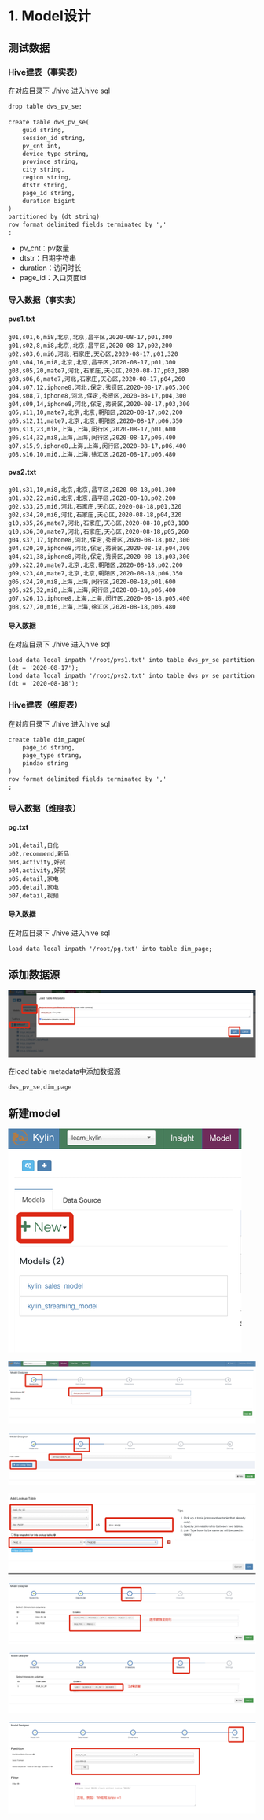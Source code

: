 # 1. Model设计

## 测试数据

### Hive建表（事实表）

在对应目录下 ./hive 进入hive sql

	drop table dws_pv_se;
	
	create table dws_pv_se(
		guid string,
		session_id string,
		pv_cnt int,
		device_type string,
		province string,
		city string,
		region string,
		dtstr string,
		page_id string,
		duration bigint
	)
	partitioned by (dt string)
	row format delimited fields terminated by ','
	;

* pv_cnt：pv数量
* dtstr：日期字符串
* duration：访问时长
* page_id：入口页面id

	
###  导入数据（事实表）

#### pvs1.txt

	g01,s01,6,mi8,北京,北京,昌平区,2020-08-17,p01,300
	g01,s02,8,mi8,北京,北京,昌平区,2020-08-17,p02,200
	g02,s03,6,mi6,河北,石家庄,天心区,2020-08-17,p01,320
	g01,s04,16,mi8,北京,北京,昌平区,2020-08-17,p01,300
	g03,s05,20,mate7,河北,石家庄,天心区,2020-08-17,p03,180
	g03,s06,6,mate7,河北,石家庄,天心区,2020-08-17,p04,260
	g04,s07,12,iphone8,河北,保定,秀贤区,2020-08-17,p05,300
	g04,s08,7,iphone8,河北,保定,秀贤区,2020-08-17,p04,300
	g04,s09,14,iphone8,河北,保定,秀贤区,2020-08-17,p03,300
	g05,s11,10,mate7,北京,北京,朝阳区,2020-08-17,p02,200
	g05,s12,11,mate7,北京,北京,朝阳区,2020-08-17,p06,350
	g06,s13,23,mi8,上海,上海,闵行区,2020-08-17,p01,600
	g06,s14,32,mi8,上海,上海,闵行区,2020-08-17,p06,400
	g07,s15,9,iphone8,上海,上海,闵行区,2020-08-17,p06,400
	g08,s16,10,mi6,上海,上海,徐汇区,2020-08-17,p06,480


#### pvs2.txt

	g01,s31,10,mi8,北京,北京,昌平区,2020-08-18,p01,300
	g01,s32,22,mi8,北京,北京,昌平区,2020-08-18,p02,200
	g02,s33,25,mi6,河北,石家庄,天心区,2020-08-18,p01,320
	g02,s34,20,mi6,河北,石家庄,天心区,2020-08-18,p04,320
	g10,s35,26,mate7,河北,石家庄,天心区,2020-08-18,p03,180
	g10,s36,30,mate7,河北,石家庄,天心区,2020-08-18,p05,260
	g04,s37,17,iphone8,河北,保定,秀贤区,2020-08-18,p02,300
	g04,s20,20,iphone8,河北,保定,秀贤区,2020-08-18,p04,300
	g04,s21,38,iphone8,河北,保定,秀贤区,2020-08-18,p03,300
	g09,s22,20,mate7,北京,北京,朝阳区,2020-08-18,p02,200
	g09,s23,40,mate7,北京,北京,朝阳区,2020-08-18,p06,350
	g06,s24,20,mi8,上海,上海,闵行区,2020-08-18,p01,600
	g06,s25,32,mi8,上海,上海,闵行区,2020-08-18,p06,400
	g07,s26,13,iphone8,上海,上海,闵行区,2020-08-18,p05,400
	g08,s27,20,mi6,上海,上海,徐汇区,2020-08-18,p06,480
	

#### 导入数据

在对应目录下 ./hive 进入hive sql

	load data local inpath '/root/pvs1.txt' into table dws_pv_se partition (dt = '2020-08-17');
	load data local inpath '/root/pvs2.txt' into table dws_pv_se partition (dt = '2020-08-18');
	

### Hive建表（维度表）

在对应目录下 ./hive 进入hive sql

	create table dim_page(
		page_id string,
		page_type string,
		pindao string
	)
	row format delimited fields terminated by ','
	;

###  导入数据（维度表）

#### pg.txt

	p01,detail,日化
	p02,recommend,新品
	p03,activity,好货
	p04,activity,好货
	p05,detail,家电
	p06,detail,家电
	p07,detail,视频


#### 导入数据

在对应目录下 ./hive 进入hive sql

	load data local inpath '/root/pg.txt' into table dim_page;
	


## 添加数据源

![](Images/1.png)

在load table metadata中添加数据源

	dws_pv_se,dim_page
	

## 新建model

![](Images/2.png)

![](Images/3.png)

![](Images/4.png)

![](Images/5.png)

![](Images/6.png)

![](Images/7.png)

![](Images/8.png)

